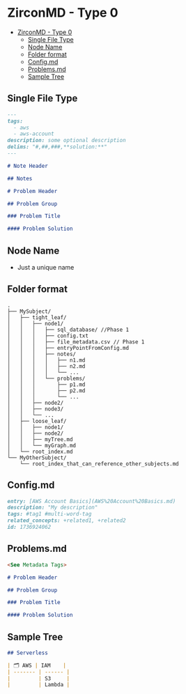 # ZirconMD - Type 0

- [ZirconMD - Type 0](#zirconmd---type-0)
  - [Single File Type](#single-file-type)
  - [Node Name](#node-name)
  - [Folder format](#folder-format)
  - [Config.md](#configmd)
  - [Problems.md](#problemsmd)
  - [Sample Tree](#sample-tree)

## Single File Type

```markdown
---
tags:
  - aws
  - aws-account
description: some optional description
delims: "#,##,###,**solution:**"
---

# Note Header 

## Notes

# Problem Header

## Problem Group

### Problem Title

#### Problem Solution
```

## Node Name
- Just a unique name

## Folder format
```
.
├── MySubject/
│   ├── tight_leaf/
│   │   ├── node1/
│   │   │   ├── sql_database/ //Phase 1
│   │   │   ├── config.txt
│   │   │   ├── file_metadata.csv // Phase 1
│   │   │   ├── entryPointFromConfig.md
│   │   │   ├── notes/ 
│   │   │   │   ├── n1.md
│   │   │   │   ├── n2.md
│   │   │   │   └── ...
│   │   │   └── problems/
│   │   │       ├── p1.md
│   │   │       ├── p2.md
│   │   │       └── ...
│   │   ├── node2/
│   │   ├── node3/
│   │   └── ...
│   ├── loose_leaf/
│   │   ├── node1/
│   │   ├── node2/
│   │   ├── myTree.md
│   │   └── myGraph.md
│   └── root_index.md
└── MyOtherSubject/
    └── root_index_that_can_reference_other_subjects.md
```

## Config.md

```md
entry: [AWS Account Basics](AWS%20Account%20Basics.md)
description: "My description"
tags: #tag1 #multi-word-tag
related_concepts: +related1, +related2
id: 1736924062
```

## Problems.md

```md
<See Metadata Tags>

# Problem Header

## Problem Group

### Problem Title

#### Problem Solution
```

## Sample Tree

```md
## Serverless

| 🗂️ AWS | IAM    |
| ------- | ------ |
|         | S3     |
|         | Lambda |

```
